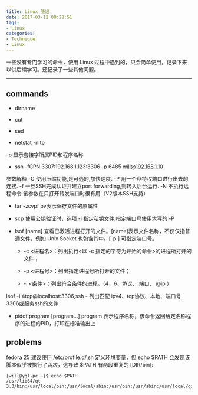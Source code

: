 ```yaml
---
title: Linux 随记
date: 2017-03-12 00:28:51
tags:
- Linux
categories:
- Technique
- Linux
---
```


一些没有专门学习的命令，使用 Linux 过程中遇到的，只会简单使用，记录下来以供后续学习。还记录了一些其他问题。

<!--more-->

---
## commands

* dirname

* cut

* sed

* netstat -nltp

-p 显示套接字所属PID和程序名称

* ssh -fCPN 3307:192.168.1.123:3306 -p 6485 will@192.168.1.10

 参数解释
 -C    使用压缩功能,是可选的,加快速度.
 -P    用一个非特权端口进行出去的连接.
 -f    一旦SSH完成认证并建立port forwarding,则转入后台运行.
 -N    不执行远程命令.该参数在只打开转发端口时很有用（V2版本SSH支持）

* tar -zcvpf pv表示保存文件的原属性

* scp 使用公钥验证时，选项 -i 指定私钥文件,指定端口号使用大写的 -P

* lsof [name] 查看已激活进程打开的文件。[name]表示文件名称，不仅仅指普通文件，例如 Unix Socket 也包含其中。[-p <port>] 可指定端口号。

  - -c <进程名>：列出执行<以 -c 指定的字符为开始的命令>的进程所打开的文件；

  - -p <进程号>：列出指定进程号所打开的文件；

  - -i <条件>：列出符合条件的进程。（4、6、协议、:端口、 \@ip ）

lsof -i 4tcp@localhost:3306,ssh - 列出匹配 ipv4、tcp协议、本地、端口号3306或服务ssh的文件

* pidof program [program...]
  program 表示程序名称，该命令返回给定名称程序的进程的PID，打印在标准输出上

## problems

fedora 25 建议使用 /etc/profile.d/<NAME>.sh 定义环境变量，但 echo $PATH 会发现该脚本似乎被执行了两次，这导致 $PATH 有两段重复的 [DIR/bin]:

```
[will@ygl-pc ~]$ echo $PATH
/usr/lib64/qt-3.3/bin:/usr/local/bin:/usr/local/sbin:/usr/bin:/usr/sbin:/usr/local/git/bin:/usr/local/node/bin:/usr/local/jvm/bin:/usr/local/maven/bin:/usr/local/mysql/bin:/home/will/.local/bin:/home/will/bin:/usr/local/git/bin:/usr/local/node/bin:/usr/local/jvm/bin:/usr/local/maven/bin:/usr/local/mysql/bin

```
